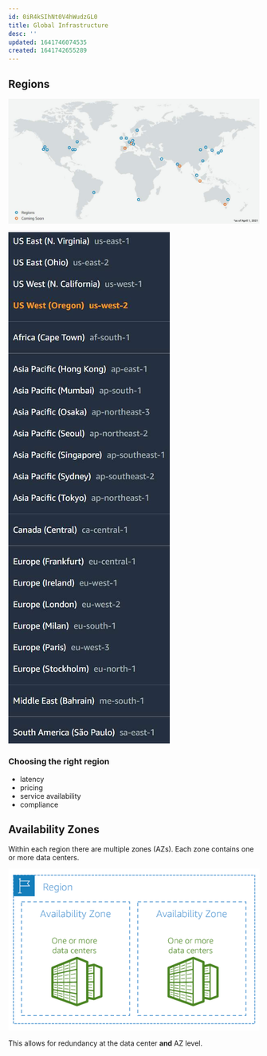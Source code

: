 ```yaml
---
id: 0iR4kSIhNt0V4hWudzGL0
title: Global Infrastructure
desc: ''
updated: 1641746074535
created: 1641742655289
---
```


## Regions

![](/assets/images/2022-01-09-15-41-04.png)

![](/assets/images/2022-01-09-15-55-58.png)


### Choosing the right region
- latency
- pricing
- service availability
- compliance

## Availability Zones

Within each region there are multiple zones (AZs). Each zone contains one or more data centers. 

![](/assets/images/2022-01-09-15-59-26.png)

This allows for redundancy at the data center **and** AZ level. 
